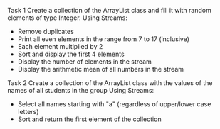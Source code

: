Task 1
Create a collection of the ArrayList class and fill it with random elements of type Integer.
Using Streams:
- Remove duplicates
- Print all even elements in the range from 7 to 17 (inclusive)
- Each element multiplied by 2
- Sort and display the first 4 elements
- Display the number of elements in the stream
- Display the arithmetic mean of all numbers in the stream

Task 2
Create a collection of the ArrayList class with the values of the names of all students in the group
Using Streams:
- Select all names starting with "a" (regardless of upper/lower case letters)
- Sort and return the first element of the collection
